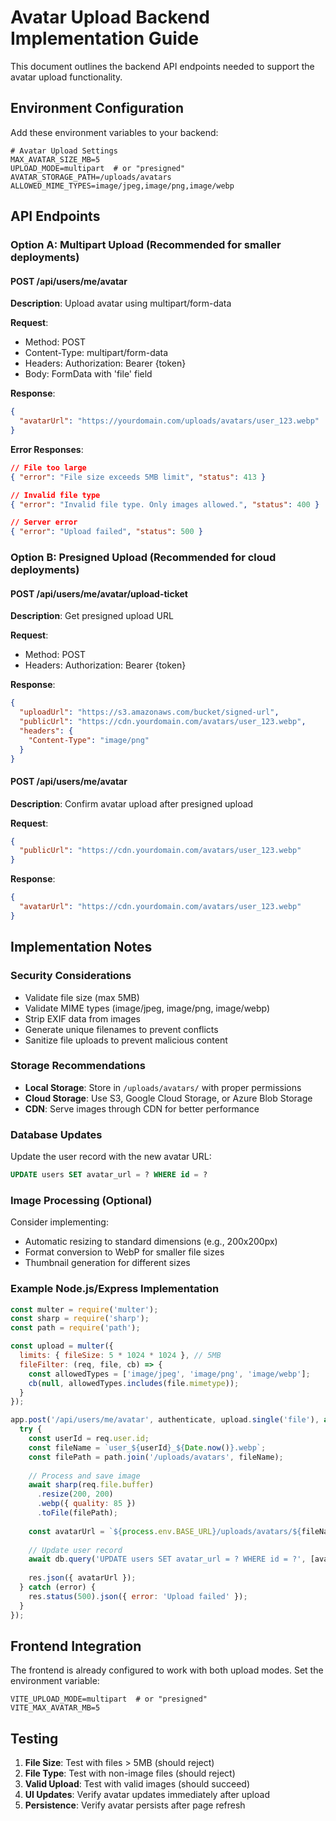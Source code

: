 # Avatar Upload Backend Implementation Guide

This document outlines the backend API endpoints needed to support the avatar upload functionality.

## Environment Configuration

Add these environment variables to your backend:

```env
# Avatar Upload Settings
MAX_AVATAR_SIZE_MB=5
UPLOAD_MODE=multipart  # or "presigned"
AVATAR_STORAGE_PATH=/uploads/avatars
ALLOWED_MIME_TYPES=image/jpeg,image/png,image/webp
```

## API Endpoints

### Option A: Multipart Upload (Recommended for smaller deployments)

#### POST /api/users/me/avatar

**Description**: Upload avatar using multipart/form-data

**Request**:
- Method: POST
- Content-Type: multipart/form-data
- Headers: Authorization: Bearer {token}
- Body: FormData with 'file' field

**Response**:
```json
{
  "avatarUrl": "https://yourdomain.com/uploads/avatars/user_123.webp"
}
```

**Error Responses**:
```json
// File too large
{ "error": "File size exceeds 5MB limit", "status": 413 }

// Invalid file type
{ "error": "Invalid file type. Only images allowed.", "status": 400 }

// Server error
{ "error": "Upload failed", "status": 500 }
```

### Option B: Presigned Upload (Recommended for cloud deployments)

#### POST /api/users/me/avatar/upload-ticket

**Description**: Get presigned upload URL

**Request**:
- Method: POST
- Headers: Authorization: Bearer {token}

**Response**:
```json
{
  "uploadUrl": "https://s3.amazonaws.com/bucket/signed-url",
  "publicUrl": "https://cdn.yourdomain.com/avatars/user_123.webp",
  "headers": {
    "Content-Type": "image/png"
  }
}
```

#### POST /api/users/me/avatar

**Description**: Confirm avatar upload after presigned upload

**Request**:
```json
{
  "publicUrl": "https://cdn.yourdomain.com/avatars/user_123.webp"
}
```

**Response**:
```json
{
  "avatarUrl": "https://cdn.yourdomain.com/avatars/user_123.webp"
}
```

## Implementation Notes

### Security Considerations
- Validate file size (max 5MB)
- Validate MIME types (image/jpeg, image/png, image/webp)
- Strip EXIF data from images
- Generate unique filenames to prevent conflicts
- Sanitize file uploads to prevent malicious content

### Storage Recommendations
- **Local Storage**: Store in `/uploads/avatars/` with proper permissions
- **Cloud Storage**: Use S3, Google Cloud Storage, or Azure Blob Storage
- **CDN**: Serve images through CDN for better performance

### Database Updates
Update the user record with the new avatar URL:

```sql
UPDATE users SET avatar_url = ? WHERE id = ?
```

### Image Processing (Optional)
Consider implementing:
- Automatic resizing to standard dimensions (e.g., 200x200px)
- Format conversion to WebP for smaller file sizes
- Thumbnail generation for different sizes

### Example Node.js/Express Implementation

```javascript
const multer = require('multer');
const sharp = require('sharp');
const path = require('path');

const upload = multer({
  limits: { fileSize: 5 * 1024 * 1024 }, // 5MB
  fileFilter: (req, file, cb) => {
    const allowedTypes = ['image/jpeg', 'image/png', 'image/webp'];
    cb(null, allowedTypes.includes(file.mimetype));
  }
});

app.post('/api/users/me/avatar', authenticate, upload.single('file'), async (req, res) => {
  try {
    const userId = req.user.id;
    const fileName = `user_${userId}_${Date.now()}.webp`;
    const filePath = path.join('/uploads/avatars', fileName);
    
    // Process and save image
    await sharp(req.file.buffer)
      .resize(200, 200)
      .webp({ quality: 85 })
      .toFile(filePath);
    
    const avatarUrl = `${process.env.BASE_URL}/uploads/avatars/${fileName}`;
    
    // Update user record
    await db.query('UPDATE users SET avatar_url = ? WHERE id = ?', [avatarUrl, userId]);
    
    res.json({ avatarUrl });
  } catch (error) {
    res.status(500).json({ error: 'Upload failed' });
  }
});
```

## Frontend Integration

The frontend is already configured to work with both upload modes. Set the environment variable:

```env
VITE_UPLOAD_MODE=multipart  # or "presigned"
VITE_MAX_AVATAR_MB=5
```

## Testing

1. **File Size**: Test with files > 5MB (should reject)
2. **File Type**: Test with non-image files (should reject)
3. **Valid Upload**: Test with valid images (should succeed)
4. **UI Updates**: Verify avatar updates immediately after upload
5. **Persistence**: Verify avatar persists after page refresh
